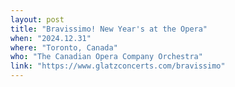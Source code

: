 ```yaml
---
layout: post
title: "Bravissimo! New Year's at the Opera"
when: "2024.12.31"
where: "Toronto, Canada"
who: "The Canadian Opera Company Orchestra"
link: "https://www.glatzconcerts.com/bravissimo"
---
```

